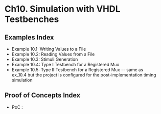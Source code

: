 # Ch10. Simulation with VHDL Testbenches

## Examples Index
* Example 10.1: Writing Values to a File
* Example 10.2: Reading Values from a File
* Example 10.3: Stimuli Generation
* Example 10.4: Type I Testbench for a Registered Mux
* Example 10.5: Type II Testbench for a Registered Mux
-- same as ex_10.4 but the project is configured for the post-implementation timing simulation

## Proof of Concepts Index
* PoC :  
